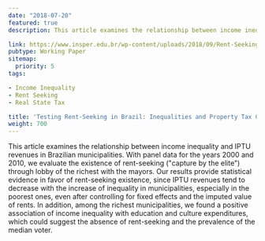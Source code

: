 ```yaml
---
date: "2018-07-20"
featured: true
description: This article examines the relationship between income inequality and IPTU revenues in Brazilian municipalities (in portuguese).

link: https://www.insper.edu.br/wp-content/uploads/2018/09/Rent-Seeking-Brasil-Desigualdade-Arrecadacao-IPTU-Municipios.pdf
pubtype: Working Paper
sitemap:
  priority: 5
tags:

- Income Inequality
- Rent Seeking
- Real State Tax

title: 'Testing Rent-Seeking in Brazil: Inequalities and Property Tax Collection in Brazilian Municipalities'
weight: 700
---
```


This article examines the relationship between income inequality and IPTU revenues
in Brazilian municipalities. With panel data for the years 2000 and 2010, we evaluate the existence of rent-seeking ("capture by the elite") through lobby of the richest with the mayors. Our results provide statistical evidence in favor of rent-seeking existence, since IPTU revenues tend to decrease with the increase of inequality in municipalities, especially in the poorest ones, even after controlling for fixed effects and the imputed value of rents. In addition, among the richest municipalities, we found a positive association of income inequality with education and culture expenditures, which could suggest the absence of rent-seeking and the prevalence of the median voter.